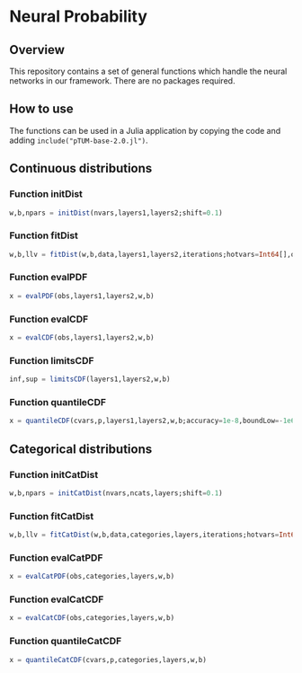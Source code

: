 # Neural Probability

## Overview
This repository contains a set of general functions which handle the neural networks in our framework. There are no packages required.

## How to use
The functions can be used in a Julia application by copying the code and adding `include("pTUM-base-2.0.jl")`.

## Continuous distributions

### Function initDist
```julia
w,b,npars = initDist(nvars,layers1,layers2;shift=0.1)
```
### Function fitDist
```julia
w,b,llv = fitDist(w,b,data,layers1,layers2,iterations;hotvars=Int64[],obsweights=false,α=0.001,β1=0.9,β2=0.999,ϵ=1e-8,c=3.0)
```
### Function evalPDF
```julia
x = evalPDF(obs,layers1,layers2,w,b)
```
### Function evalCDF
```julia
x = evalCDF(obs,layers1,layers2,w,b)
```
### Function limitsCDF
```julia
inf,sup = limitsCDF(layers1,layers2,w,b)
```
### Function quantileCDF
```julia
x = quantileCDF(cvars,p,layers1,layers2,w,b;accuracy=1e-8,boundLow=-1e6,boundUpp=1e6)
```
## Categorical distributions

### Function initCatDist
```julia
w,b,npars = initCatDist(nvars,ncats,layers;shift=0.1)
```
### Function fitCatDist
```julia
w,b,llv = fitCatDist(w,b,data,categories,layers,iterations;hotvars=Int64[],obsweights=false,α=0.001,β1=0.9,β2=0.999,ϵ=1e-8,c=3.0)
```
### Function evalCatPDF
```julia
x = evalCatPDF(obs,categories,layers,w,b)
```
### Function evalCatCDF
```julia
x = evalCatCDF(obs,categories,layers,w,b)
```
### Function quantileCatCDF
```julia
x = quantileCatCDF(cvars,p,categories,layers,w,b)
```
